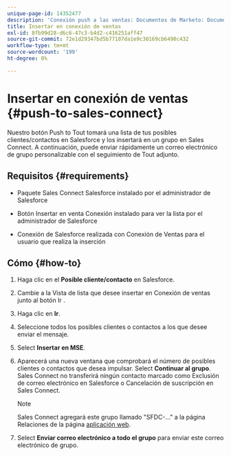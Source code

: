 ```yaml
---
unique-page-id: 14352477
description: 'Conexión push a las ventas: Documentos de Marketo: Documentación del producto'
title: Insertar en conexión de ventas
exl-id: 8fb99d28-d6c6-47c3-b4d2-c416251aff47
source-git-commit: 72e1d29347bd5b77107da1e9c30169cb6490c432
workflow-type: tm+mt
source-wordcount: '199'
ht-degree: 0%

---
```


# Insertar en conexión de ventas {#push-to-sales-connect}

Nuestro botón Push to Tout tomará una lista de tus posibles clientes/contactos en Salesforce y los insertará en un grupo en Sales Connect. A continuación, puede enviar rápidamente un correo electrónico de grupo personalizable con el seguimiento de Tout adjunto.

## Requisitos {#requirements}

* Paquete Sales Connect Salesforce instalado por el administrador de Salesforce

* Botón Insertar en venta Conexión instalado para ver la lista por el administrador de Salesforce

* Conexión de Salesforce realizada con Conexión de Ventas para el usuario que realiza la inserción

## Cómo {#how-to}

1. Haga clic en el **Posible cliente/contacto** en Salesforce.
1. Cambie a la Vista de lista que desee insertar en Conexión de ventas junto al botón Ir .
1. Haga clic en **Ir**.
1. Seleccione todos los posibles clientes o contactos a los que desee enviar el mensaje.
1. Select **Insertar en MSE**.
1. Aparecerá una nueva ventana que comprobará el número de posibles clientes o contactos que desea impulsar. Select **Continuar al grupo**. Sales Connect no transferirá ningún contacto marcado como Exclusión de correo electrónico en Salesforce o Cancelación de suscripción en Sales Connect.

   >[!NOTE]
   >
   >Sales Connect agregará este grupo llamado &quot;SFDC-...&quot; a la página Relaciones de la página [aplicación web](https://toutapp.com/login).

1. Select **Enviar correo electrónico a todo el grupo** para enviar este correo electrónico de grupo.
